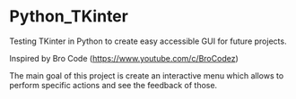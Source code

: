 # Python_TKinter
Testing TKinter in Python to create easy accessible GUI for future projects.

Inspired by Bro Code (https://www.youtube.com/c/BroCodez)

The main goal of this project is create an interactive menu which allows to perform specific actions and see the feedback of those.

